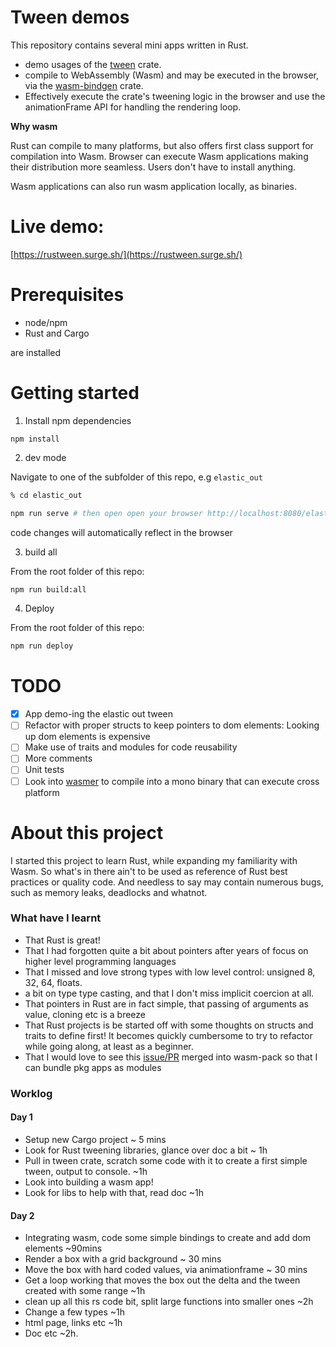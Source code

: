 # Tween demos

This repository contains several mini apps written in Rust.

- demo usages of the [tween](https://crates.io/crates/tween) crate.
- compile to WebAssembly (Wasm) and may be executed in the browser, via the [wasm-bindgen](https://crates.io/crates/wasm-bindgen) crate.
- Effectively execute the crate's tweening logic in the browser and use the animationFrame API for handling the rendering loop.

**Why wasm**

Rust can compile to many platforms, but also offers first class support for compilation into Wasm. Browser can execute Wasm applications making their distribution more seamless. Users don't have to install anything.

Wasm applications can also run wasm application locally, as binaries.


# Live demo:

[https://rustween.surge.sh/](https://rustween.surge.sh/)

# Prerequisites

- node/npm
- Rust and Cargo

are installed

# Getting started

1. Install npm dependencies

`npm install`


2. dev mode

Navigate to one of the subfolder of this repo, e.g `elastic_out`

```bash
% cd elastic_out
```

```bash
npm run serve # then open open your browser http://localhost:8080/elastic-out.html
```

code changes will automatically reflect in the browser

3. build all

From the root folder of this repo:

```bash
npm run build:all 
```

4. Deploy 

From the root folder of this repo:

```bash
npm run deploy
```
  
# TODO

- [x] App demo-ing the elastic out tween
- [ ] Refactor with proper structs to keep pointers to dom elements: Looking up dom elements is expensive
- [ ] Make use of traits and modules for code reusability
- [ ] More comments
- [ ] Unit tests
- [ ] Look into [wasmer](https://github.com/wasmerio/wasmer) to compile into a mono binary that can execute cross platform

# About this project
I started this project to learn Rust, while expanding my familiarity with Wasm. So what's in there ain't to be used as reference of Rust best practices or quality code. And needless to say may contain numerous bugs, such as memory leaks, deadlocks and whatnot. 

### What have I learnt
- That Rust is great!
- That I had forgotten quite a bit about pointers after years of focus on higher level programming languages
- That I missed and love strong types with low level control: unsigned 8, 32, 64, floats.
- a bit on type type casting, and that I don't miss implicit coercion at all.
- That pointers in Rust are in fact simple, that passing of arguments as value, cloning etc is a breeze
- That Rust projects is be started off with some thoughts on structs and traits to define first! It becomes quickly cumbersome to try to refactor while going along, at least as a beginner.
- That I would love to see this [issue/PR](https://github.com/rustwasm/wasm-pack/pull/1070) merged into wasm-pack so that I can bundle pkg apps as modules


### Worklog

#### Day 1

- Setup new Cargo project ~ 5 mins
- Look for Rust tweening libraries, glance over doc a bit ~ 1h
- Pull in tween crate, scratch some code with it to create a first simple tween, output to console. ~1h
- Look into building a wasm app! 
- Look for libs to help with that, read doc ~1h

#### Day 2
- Integrating wasm, code some simple bindings to create and add dom elements ~90mins
- Render a box with a grid background ~ 30 mins
- Move the box with hard coded values, via animationframe ~ 30 mins
- Get a loop working that moves the box out the delta and the tween created with some range ~1h
- clean up all this rs code bit, split large functions into smaller ones ~2h
- Change a few types ~1h
- html page, links etc ~1h
- Doc etc ~2h. 
